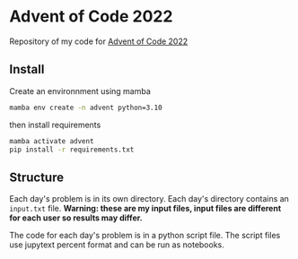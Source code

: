 # Advent of Code 2022

Repository of my code for [Advent of Code 2022](https://adventofcode.com/2022)

## Install

Create an environnment using mamba

```bash
mamba env create -n advent python=3.10
```

then install requirements

```bash
mamba activate advent
pip install -r requirements.txt
```

## Structure

Each day's problem is in its own directory. Each day's directory contains an `input.txt` file. 
**Warning: these are my input files, input files are different for each user so results may differ.**

The code for each day's problem is in a python script file. The script files use jupytext percent format and can be run as notebooks.
